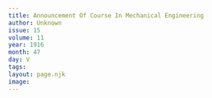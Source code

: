 ```yaml
---
title: Announcement Of Course In Mechanical Engineering
author: Unknown
issue: 15
volume: 11
year: 1916
month: 47
day: V
tags:
layout: page.njk
image:
---
```



